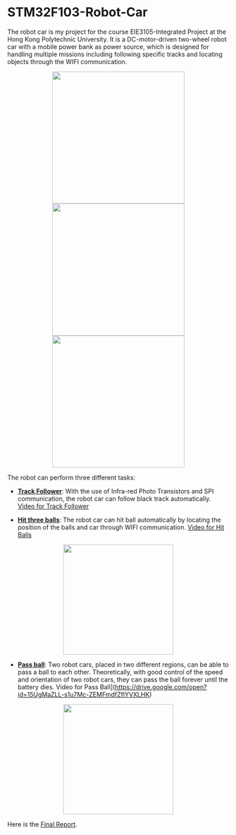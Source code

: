 # STM32F103-Robot-Car
The robot car is my project for the course EIE3105-Integrated Project at the Hong Kong Polytechnic University. It is a DC-motor-driven two-wheel robot car with a mobile power bank as power source, which is designed for handling multiple missions including following specific tracks and locating objects through the WIFI communication.

<p align="center">
  <img src="https://github.com/aaronzguan/STM32F103-Robot-Car/blob/master/photos/car.JPG" height="300">
  <img src="https://github.com/aaronzguan/STM32F103-Robot-Car/blob/master/photos/car_body.JPG" height="300">
  <img src="https://github.com/aaronzguan/STM32F103-Robot-Car/blob/master/photos/car_front.JPG" height="300">
</p>

The robot can perform three different tasks:

* [__Track Follower__](./Demo2-Track%20Follower): With the use of Infra-red Photo Transistors and SPI communication, the robot car can follow black track automatically. [Video for Track Follower](https://drive.google.com/open?id=1cUiWE4TCFwyTd62rdcmkwdAOJFBBLITv)

* [__Hit three balls__](Demo3-Hit%20Balls): The robot car can hit ball automatically by locating the position of the balls and car through WIFI communication. [Video for Hit Balls](https://drive.google.com/open?id=1hNRZpc35jRpEoIIF480u5co5YAhyImfd)

<p align="center">
  <img src="https://github.com/aaronzguan/STM32F103-Robot-Car/blob/master/photos/hitball.png" height="250">
</p>

* [__Pass ball__](Demo4-Pass%20Ball): Two robot cars, placed in two different regions, can be able to pass a ball to each other. Theoretically, with good control of the speed and orientation of two robot cars, they can pass the ball forever until the battery dies. Video for Pass Ball](https://drive.google.com/open?id=15UgMaZLL-s1u7Mc-ZEMFmdfZflYVXLHK)

<p align="center">
  <img src="https://github.com/aaronzguan/STM32F103-Robot-Car/blob/master/photos/passball.png" height="250">
</p>

Here is the [Final Report](Final_Report.pdf).
